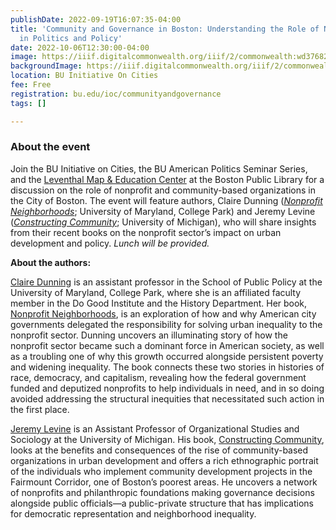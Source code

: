 ```yaml
---
publishDate: 2022-09-19T16:07:35-04:00
title: 'Community and Governance in Boston: Understanding the Role of Non-Profits
  in Politics and Policy'
date: 2022-10-06T12:30:00-04:00
image: https://iiif.digitalcommonwealth.org/iiif/2/commonwealth:wd3768205/full/2000,/0/default.jpg
backgroundImage: https://iiif.digitalcommonwealth.org/iiif/2/commonwealth:wd3768205/full/2000,/0/default.jpg
location: BU Initiative On Cities
fee: Free
registration: bu.edu/ioc/communityandgovernance
tags: []

---
```

### About the event

Join the BU Initiative on Cities, the BU American Politics Seminar Series, and the [Leventhal Map & Education Center](https://www.leventhalmap.org/ "https://www.leventhalmap.org/") at the Boston Public Library for a discussion on the role of nonprofit and community-based organizations in the City of Boston. The event will feature authors, Claire Dunning ([_Nonprofit Neighborhoods_](https://press.uchicago.edu/ucp/books/book/chicago/N/bo159872695.html "https://press.uchicago.edu/ucp/books/book/chicago/N/bo159872695.html"); University of Maryland, College Park) and Jeremy Levine ([_Constructing Community_](https://press.princeton.edu/books/paperback/9780691193649/constructing-community "https://press.princeton.edu/books/paperback/9780691193649/constructing-community"); University of Michigan), who will share insights from their recent books on the nonprofit sector’s impact on urban development and policy. _Lunch will be provided._ 

**About the authors:** 

[Claire Dunning](https://spp.umd.edu/our-community/faculty-staff/claire-dunning "https://spp.umd.edu/our-community/faculty-staff/claire-dunning") is an assistant professor in the School of Public Policy at the University of Maryland, College Park, where she is an affiliated faculty member in the Do Good Institute and the History Department. Her book, [Nonprofit Neighborhoods](https://press.uchicago.edu/ucp/books/book/chicago/N/bo159872695.html "https://press.uchicago.edu/ucp/books/book/chicago/N/bo159872695.html"), is an exploration of how and why American city governments delegated the responsibility for solving urban inequality to the nonprofit sector. Dunning uncovers an illuminating story of how the nonprofit sector became such a dominant force in American society, as well as a troubling one of why this growth occurred alongside persistent poverty and widening inequality. The book connects these two stories in histories of race, democracy, and capitalism, revealing how the federal government funded and deputized nonprofits to help individuals in need, and in so doing avoided addressing the structural inequities that necessitated such action in the first place.  
  
[Jeremy Levine](https://sites.lsa.umich.edu/jeremylevine/) is an Assistant Professor of Organizational Studies and Sociology at the University of Michigan. His book, [Constructing Community](https://press.princeton.edu/books/paperback/9780691193649/constructing-community "https://press.princeton.edu/books/paperback/9780691193649/constructing-community"), looks at the benefits and consequences of the rise of community-based organizations in urban development and offers a rich ethnographic portrait of the individuals who implement community development projects in the Fairmount Corridor, one of Boston’s poorest areas. He uncovers a network of nonprofits and philanthropic foundations making governance decisions alongside public officials—a public-private structure that has implications for democratic representation and neighborhood inequality.